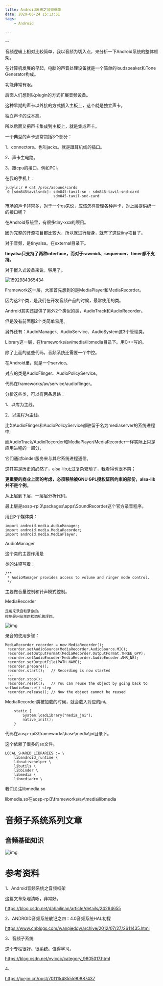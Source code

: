 ```yaml
---
title: Android系统之音频框架
date: 2020-06-24 15:13:51
tags:
	- Android

---
```


--

音频逻辑上相对比较简单，我以音频为切入点，来分析一下Android系统的整体框架。

在计算机发展的早起，电脑的声音处理设备就是一个简单的loudspeaker和Tone Generator构成。

功能非常有限。

后面人们想到以plugin的方式扩展音频设备。

这种早期的声卡以外接的方式插入主板上，这个就是独立声卡。

独立声卡的成本高。

所以后面又把声卡集成到主板上，就是集成声卡。

一个典型的声卡通常包括3个部分：

1、connectors。也叫jacks。就是跟耳机线的插口。

2、声卡主电路。

3、跟cpu的接口。例如PCI。

在我的手机上：

```
judyln:/ # cat /proc/asound/cards
 0 [sdm845tavilsndc]: sdm845-tavil-sn - sdm845-tavil-snd-card
                      sdm845-tavil-snd-card
```

市场的声卡非常多，对于一个os来说，应该怎样管理各种声卡，对上层提供统一的接口呢？

在Android系统里，有很多tiny-xxx的项目。

因为完整的开源项目都比较大，所以就进行瘦身，就有了这些tiny项目了。

对于音频，是tinyalsa。在external目录下。

**tinyalsa只支持了两种interface，而对于rawmidi、sequencer、timer都不支持。**

对于嵌入式设备来说，够用了。

![1592984365434](../images/random_name/1592984365434.png)

Framework这一层，大家首先想到的是MediaPlayer和MediaRecorder。

因为这2个类，是我们在开发音频产品的时候，最常使用的类。

Android其实还提供了另外2个类似的类，AudioTrack和AudioRecorder。

但是没有前面那2个类简单易用。

另外还有：AudioManager、AudioService、AudioSystem这3个管理类。

Library这一层，在frameworks/av/media/libmedia目录下。用C++写的。

除了上面的这些代码，音频系统还需要一个中控。

在Android里，就是一个service。

对应的类是AudioFlinger、AudioPolicyService。

代码在frameworks/av/service/audioflinger。



分析这些类，可以有两条思路：

1、以库为主线。

2、以进程为主线。



比如AudioFlinger和AudioPolicyService都驻留于名为mediaserver的系统进程中;

而AudioTrack/AudioRecorder和MediaPlayer/MediaRecorder一样实际上只是应用进程的一部分，

它们通过binder服务来与其它系统进程通信。



这其实是历史的必然了，alsa-lib太过复杂繁琐了，我看得也很不爽；

**更重要的商业上面的考虑，必须移除被GNU GPL授权证所约束的部份，alsa-lib并不是个例。**



从上层到下层，一层层分析代码。

最上层是aosp-rpi3\packages\apps\SoundRecorder这个官方录音程序。

用到2个媒体类：

```
import android.media.AudioManager;
import android.media.MediaRecorder;
import android.media.MediaPlayer;
```

AudioManager 

这个类的主要作用是

类的注释写着：

```
/**
 * AudioManager provides access to volume and ringer mode control.
 */
```

主要做音量控制和铃声模式控制。

MediaRecorder

```
是用来录音和录像的。
控制是用简单的状态机管理的。

```

![img](../images/random_name/mediarecorder_state_diagram.gif)

录音的使用步骤：

```
MediaRecorder recorder = new MediaRecorder();
 recorder.setAudioSource(MediaRecorder.AudioSource.MIC);
 recorder.setOutputFormat(MediaRecorder.OutputFormat.THREE_GPP);
 recorder.setAudioEncoder(MediaRecorder.AudioEncoder.AMR_NB);
 recorder.setOutputFile(PATH_NAME);
 recorder.prepare();
 recorder.start();   // Recording is now started
 ...
 recorder.stop();
 recorder.reset();   // You can reuse the object by going back to setAudioSource() step
 recorder.release(); // Now the object cannot be reused
```

MediaRecorder类被加载的时候，就会载入对应的jni。

```
    static {
        System.loadLibrary("media_jni");
        native_init();
    }
```

代码在aosp-rpi3\frameworks\base\media\jni目录下。

这个依赖了很多的so文件。

```
LOCAL_SHARED_LIBRARIES := \
    libandroid_runtime \
    libnativehelper \
    libutils \
    libbinder \
    libmedia \
    libmediadrm \
```

我们关注libmedia.so

libmedia.so在aosp-rpi3\frameworks\av\media\libmedia

# 音频子系统系列文章

## 音频基础知识

![img](../images/playopenwrt_pic/20200413105421830.png)



# 参考资料

1、Android音频系统之音频框架

这篇文章条理清晰，非常好。

https://blog.csdn.net/dahailinan/article/details/24294655

2、ANDROID音频系统散记之四：4.0音频系统HAL初探

https://www.cnblogs.com/wanqieddy/archive/2012/07/27/2611435.html

3、音频子系统

这个专栏很好。很系统。值得学习。

https://blog.csdn.net/vviccc/category_9805017.html

4、

https://juejin.cn/post/7011154855590887437